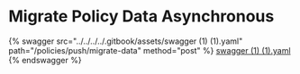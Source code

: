 # Migrate Policy Data Asynchronous



{% swagger src="../../../../.gitbook/assets/swagger (1) (1).yaml" path="/policies/push/migrate-data" method="post" %}
[swagger (1) (1).yaml](<../../../../.gitbook/assets/swagger (1) (1).yaml>)
{% endswagger %}
